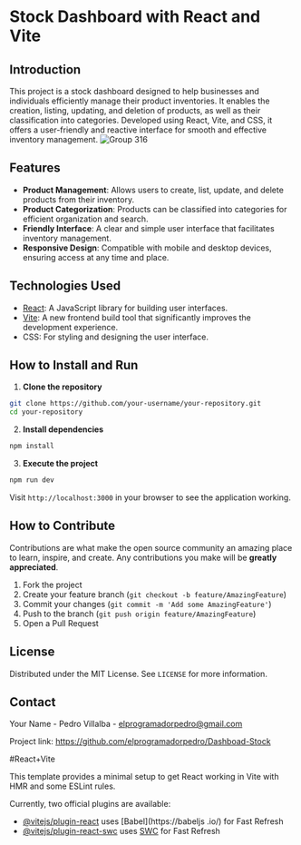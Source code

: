# Stock Dashboard with React and Vite

## Introduction

This project is a stock dashboard designed to help businesses and individuals efficiently manage their product inventories. It enables the creation, listing, updating, and deletion of products, as well as their classification into categories. Developed using React, Vite, and CSS, it offers a user-friendly and reactive interface for smooth and effective inventory management.
![Group 316](https://github.com/elprogramadorpedro/Dashboad-Stock/assets/44806088/b5dd55d8-4037-4792-b217-547cdc0380f4)

## Features

- **Product Management**: Allows users to create, list, update, and delete products from their inventory.
- **Product Categorization**: Products can be classified into categories for efficient organization and search.
- **Friendly Interface**: A clear and simple user interface that facilitates inventory management.
- **Responsive Design**: Compatible with mobile and desktop devices, ensuring access at any time and place.

## Technologies Used

- [React](https://reactjs.org/): A JavaScript library for building user interfaces.
- [Vite](https://vitejs.dev/): A new frontend build tool that significantly improves the development experience.
- CSS: For styling and designing the user interface.

## How to Install and Run

1. **Clone the repository**

```bash
git clone https://github.com/your-username/your-repository.git
cd your-repository
```

2. **Install dependencies**

```bash
npm install
```

3. **Execute the project**

```bash
npm run dev
```

Visit `http://localhost:3000` in your browser to see the application working.

## How to Contribute

Contributions are what make the open source community an amazing place to learn, inspire, and create. Any contributions you make will be **greatly appreciated**.

1. Fork the project
2. Create your feature branch (`git checkout -b feature/AmazingFeature`)
3. Commit your changes (`git commit -m 'Add some AmazingFeature'`)
4. Push to the branch (`git push origin feature/AmazingFeature`)
5. Open a Pull Request

## License

Distributed under the MIT License. See `LICENSE` for more information.

## Contact

Your Name - Pedro Villalba - elprogramadorpedro@gmail.com

Project link: https://github.com/elprogramadorpedro/Dashboad-Stock

#React+Vite

This template provides a minimal setup to get React working in Vite with HMR and some ESLint rules.

Currently, two official plugins are available:

- [@vitejs/plugin-react](https://github.com/vitejs/vite-plugin-react/blob/main/packages/plugin-react/README.md) uses [Babel](https://babeljs .io/) for Fast Refresh
- [@vitejs/plugin-react-swc](https://github.com/vitejs/vite-plugin-react-swc) uses [SWC](https://swc.rs/) for Fast Refresh
